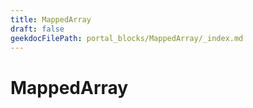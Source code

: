 ```yaml
---
title: MappedArray
draft: false
geekdocFilePath: portal_blocks/MappedArray/_index.md
---
```

# MappedArray